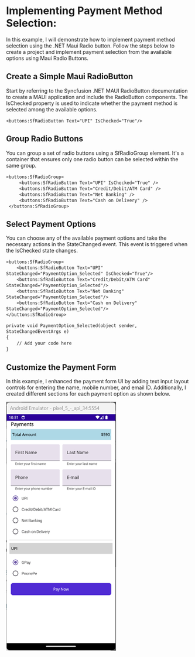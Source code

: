 # Implementing Payment Method Selection:
In this example, I will demonstrate how to implement payment method selection using the .NET Maui Radio button. Follow the steps below to create a project and implement payment selection from the available options using Maui Radio Buttons.

## Create a Simple Maui RadioButton 

Start by referring to the Syncfusion .NET MAUI RadioButton documentation to create a MAUI application and include the RadioButton components. The IsChecked property is used to indicate whether the payment method is selected among the available options.

```
<buttons:SfRadioButton Text="UPI" IsChecked="True"/>
```

## Group Radio Buttons

You can group a set of radio buttons using a SfRadioGroup element. It's a container that ensures only one radio button can be selected within the same group.

```
<buttons:SfRadioGroup>
     <buttons:SfRadioButton Text="UPI" IsChecked="True" />
     <buttons:SfRadioButton Text="Credit/Debit/ATM Card" />
     <buttons:SfRadioButton Text="Net Banking" />
     <buttons:SfRadioButton Text="Cash on Delivery" />
 </buttons:SfRadioGroup>
```

##	Select Payment Options
You can choose any of the available payment options and take the necessary actions in the StateChanged event. This event is triggered when the IsChecked state changes.

```
<buttons:SfRadioGroup>
    <buttons:SfRadioButton Text="UPI" StateChanged="PaymentOption_Selected" IsChecked="True"/>
    <buttons:SfRadioButton Text="Credit/Debit/ATM Card" StateChanged="PaymentOption_Selected"/>
    <buttons:SfRadioButton Text="Net Banking" StateChanged="PaymentOption_Selected"/>
    <buttons:SfRadioButton Text="Cash on Delivery" StateChanged="PaymentOption_Selected"/>
</buttons:SfRadioGroup>
```
 
 ```
private void PaymentOption_Selected(object sender, StateChangedEventArgs e)
{
     // Add your code here
}

```

##	Customize the Payment Form
In this example, I enhanced the payment form UI by adding text input layout controls for entering the name, mobile number, and email ID. Additionally, I created different sections for each payment option as shown below.

![image](Images/Payment_method_selection.png)

 


